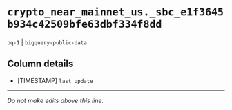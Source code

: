 # `crypto_near_mainnet_us._sbc_e1f3645b934c42509bfe63dbf334f8dd`
`bq-1` | `bigquery-public-data`

## Column details
* [TIMESTAMP] `last_update`

-------------------------------------------------------------------------------
*Do not make edits above this line.*
